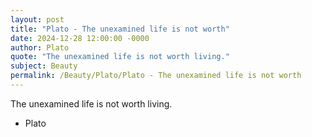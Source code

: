 ```yaml
---
layout: post
title: "Plato - The unexamined life is not worth"
date: 2024-12-28 12:00:00 -0000
author: Plato
quote: "The unexamined life is not worth living."
subject: Beauty
permalink: /Beauty/Plato/Plato - The unexamined life is not worth
---
```


The unexamined life is not worth living.

- Plato

